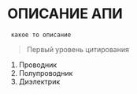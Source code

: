 ОПИСАНИЕ АПИ
=========================

```
 какое то описание
```

> Первый уровень цитирования


1.	Проводник
2.	Полупроводник
3.	Диэлектрик